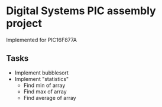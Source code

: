 # Digital Systems PIC assembly project
Implemented for PIC16F877A

## Tasks
- Implement bubblesort
- Implement "statistics"
    - Find min of array
    - Find max of array
    - Find average of array
